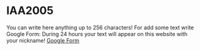 # IAA2005
You can write here anything up to 256 characters!
For add some text write Google Form:
During 24 hours your text will appear on this website with your nickname!
[Google Form](https://forms.gle/dw1NvHzjEwFPQbAi7)

